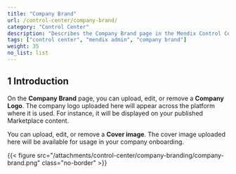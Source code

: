 ```yaml
---
title: "Company Brand"
url: /control-center/company-brand/
category: "Control Center"
description: "Describes the Company Brand page in the Mendix Control Center."
tags: ["control center", "mendix admin", "company brand"]
weight: 35
no_list: list
---
```


## 1 Introduction

On the **Company Brand** page, you can upload, edit, or remove a **Company Logo**. The company logo uploaded here will appear across the platform where it is used. For instance, it will be displayed on your published Marketplace content.

You can upload, edit, or remove a **Cover image**. The cover image uploaded here will be available for usage in your company onboarding.

{{< figure src="/attachments/control-center/company-branding/company-brand.png" class="no-border" >}}

